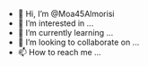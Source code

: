 - 👋 Hi, I’m @Moa45Almorisi
- 👀 I’m interested in ...
- 🌱 I’m currently learning ...
- 💞️ I’m looking to collaborate on ...
- 📫 How to reach me ...

<!---
Moa45Almorisi/Moa45Almorisi is a ✨ special ✨ repository because its `README.md` (this file) appears on your GitHub profile.
You can click the Preview link to take a look at your changes.
--->
